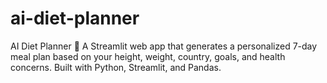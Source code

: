 # ai-diet-planner
AI Diet Planner 🥗 A Streamlit web app that generates a personalized 7-day meal plan based on your height, weight, country, goals, and health concerns. Built with Python, Streamlit, and Pandas.
